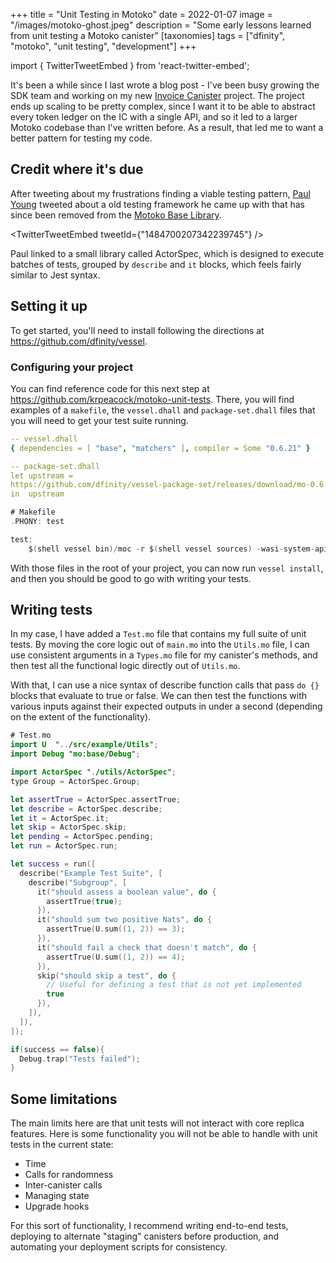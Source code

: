 +++
title = "Unit Testing in Motoko"
date = 2022-01-07
image = "/images/motoko-ghost.jpeg"
description = "Some early lessons learned from unit testing a Motoko canister"
[taxonomies]
tags = ["dfinity", "motoko", "unit testing", "development"]
+++

import { TwitterTweetEmbed } from 'react-twitter-embed';

It's been a while since I last wrote a blog post - I've been busy growing the SDK team and working on my new [Invoice Canister](https://forum.dfinity.org/t/payments-invoice-canister-design-review/9843) project. The project ends up scaling to be pretty complex, since I want it to be able to abstract every token ledger on the IC with a single API, and so it led to a larger Motoko codebase than I've written before. As a result, that led me to want a better pattern for testing my code.

## Credit where it's due

After tweeting about my frustrations finding a viable testing pattern, [Paul Young](https://paulyoung.me/) tweeted about a old testing framework he came up with that has since been removed from the [Motoko Base Library](https://github.com/dfinity/motoko-base).

<TwitterTweetEmbed tweetId={"1484700207342239745"} />

Paul linked to a small library called ActorSpec, which is designed to execute batches of tests, grouped by `describe` and `it` blocks, which feels fairly similar to Jest syntax.

## Setting it up

To get started, you'll need to install following the directions at https://github.com/dfinity/vessel.

### Configuring your project

You can find reference code for this next step at https://github.com/krpeacock/motoko-unit-tests. There, you will find examples of a `makefile`, the `vessel.dhall` and `package-set.dhall` files that you will need to get your test suite running.

```yaml
-- vessel.dhall
{ dependencies = [ "base", "matchers" ], compiler = Some "0.6.21" }
```

```yaml
-- package-set.dhall
let upstream =
https://github.com/dfinity/vessel-package-set/releases/download/mo-0.6.20-20220131/package-set.dhall
in  upstream
```

```swift
# Makefile
.PHONY: test

test:
	$(shell vessel bin)/moc -r $(shell vessel sources) -wasi-system-api test/*Test.mo

```

With those files in the root of your project, you can now run `vessel install`, and then you should be good to go with writing your tests.

## Writing tests

In my case, I have added a `Test.mo` file that contains my full suite of unit tests. By moving the core logic out of `main.mo` into the `Utils.mo` file, I can use consistent arguments in a `Types.mo` file for my canister's methods, and then test all the functional logic directly out of `Utils.mo`.

With that, I can use a nice syntax of describe function calls that pass `do {}` blocks that evaluate to true or false. We can then test the functions with various inputs against their expected outputs in under a second (depending on the extent of the functionality).

```swift
# Test.mo
import U  "../src/example/Utils";
import Debug "mo:base/Debug";

import ActorSpec "./utils/ActorSpec";
type Group = ActorSpec.Group;

let assertTrue = ActorSpec.assertTrue;
let describe = ActorSpec.describe;
let it = ActorSpec.it;
let skip = ActorSpec.skip;
let pending = ActorSpec.pending;
let run = ActorSpec.run;

let success = run([
  describe("Example Test Suite", [
    describe("Subgroup", [
      it("should assess a boolean value", do {
        assertTrue(true);
      }),
      it("should sum two positive Nats", do {
        assertTrue(U.sum((1, 2)) == 3);
      }),
      it("should fail a check that doesn't match", do {
        assertTrue(U.sum((1, 2)) == 4);
      }),
      skip("should skip a test", do {
        // Useful for defining a test that is not yet implemented
        true
      }),
    ]),
  ]),
]);

if(success == false){
  Debug.trap("Tests failed");
}


```

## Some limitations

The main limits here are that unit tests will not interact with core replica features. Here is some functionality you will not be able to handle with unit tests in the current state:

- Time
- Calls for randomness
- Inter-canister calls
- Managing state
- Upgrade hooks

For this sort of functionality, I recommend writing end-to-end tests, deploying to alternate "staging" canisters before production, and automating your deployment scripts for consistency.
